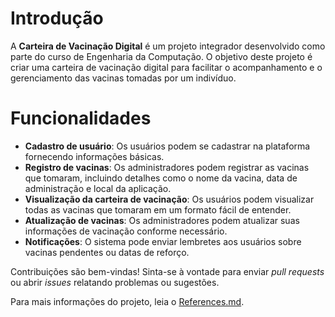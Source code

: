 # Introdução

A **Carteira de Vacinação Digital** é um projeto integrador desenvolvido como parte do curso de Engenharia da Computação. O objetivo deste projeto é criar uma carteira de vacinação digital para facilitar o acompanhamento e o gerenciamento das vacinas tomadas por um indivíduo.

# Funcionalidades

- **Cadastro de usuário**: Os usuários podem se cadastrar na plataforma fornecendo informações básicas.
- **Registro de vacinas**: Os administradores podem registrar as vacinas que tomaram, incluindo detalhes como o nome da vacina, data de administração e local da aplicação.
- **Visualização da carteira de vacinação**: Os usuários podem visualizar todas as vacinas que tomaram em um formato fácil de entender.
- **Atualização de vacinas**: Os administradores podem atualizar suas informações de vacinação conforme necessário.
- **Notificações**: O sistema pode enviar lembretes aos usuários sobre vacinas pendentes ou datas de reforço.

Contribuições são bem-vindas! Sinta-se à vontade para enviar _pull requests_ ou abrir _issues_ relatando problemas ou sugestões.

Para mais informações do projeto, leia o [References.md](./references.md).
